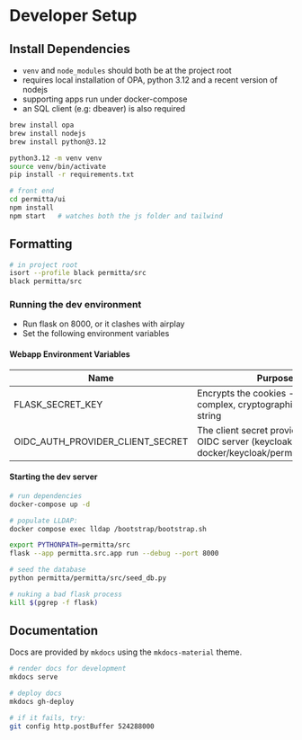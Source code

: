 # Developer Setup
## Install Dependencies
* `venv` and `node_modules` should both be at the project root
* requires local installation of OPA, python 3.12 and a recent version of nodejs
* supporting apps run under docker-compose
* an SQL client (e.g: dbeaver) is also required

```bash
brew install opa
brew install nodejs
brew install python@3.12

python3.12 -m venv venv
source venv/bin/activate
pip install -r requirements.txt

# front end
cd permitta/ui
npm install
npm start   # watches both the js folder and tailwind
```

## Formatting
```bash
# in project root
isort --profile black permitta/src
black permitta/src
```
### Running the dev environment
* Run flask on 8000, or it clashes with airplay
* Set the following environment variables

#### Webapp Environment Variables
| Name                             | Purpose                                                                                           |
|----------------------------------|---------------------------------------------------------------------------------------------------|
| FLASK_SECRET_KEY                 | Encrypts the cookies - use a complex, cryptographically secure string                             |
| OIDC_AUTH_PROVIDER_CLIENT_SECRET | The client secret provided by the OIDC server (keycloak) - in docker/keycloak/permitta_realm.json |

#### Starting the dev server
```bash
# run dependencies
docker-compose up -d

# populate LLDAP:
docker compose exec lldap /bootstrap/bootstrap.sh

export PYTHONPATH=permitta/src
flask --app permitta.src.app run --debug --port 8000

# seed the database
python permitta/permitta/src/seed_db.py

# nuking a bad flask process
kill $(pgrep -f flask)
```

## Documentation
Docs are provided by `mkdocs` using the `mkdocs-material` theme.
```bash
# render docs for development
mkdocs serve

# deploy docs
mkdocs gh-deploy

# if it fails, try:
git config http.postBuffer 524288000
```

